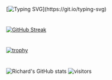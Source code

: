 [![Typing SVG](https://readme-typing-svg.herokuapp.com?size=70&duration=4997&color=25FF00&width=600&height=100&lines=Welcome+Nerds!)](https://git.io/typing-svg)
#
[![GitHub Streak](https://github-readme-streak-stats.herokuapp.com/?user=Ye-Yint-Nyo-Hmine&theme=dark)](https://git.io/streak-stats)
# 
[![trophy](https://github-profile-trophy.vercel.app/?username=Ye-Yint-Nyo-Hmine&theme=darkhub)](https://github.com/Ye-Yint-Nyo-Hmine/github-profile-trophy)

#
![Richard's GitHub stats](https://github-readme-stats.vercel.app/api?username=Ye-Yint-Nyo-Hmine&show_icons=true&theme=tokyonight)
![visitors](https://visitor-badge.glitch.me/badge?page_id=page.id&left_color=green&right_color=red)

